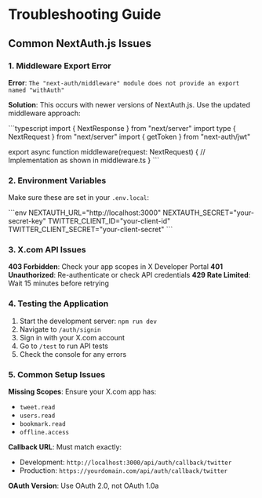 # Troubleshooting Guide

## Common NextAuth.js Issues

### 1. Middleware Export Error
**Error**: `The "next-auth/middleware" module does not provide an export named "withAuth"`

**Solution**: This occurs with newer versions of NextAuth.js. Use the updated middleware approach:

\`\`\`typescript
import { NextResponse } from "next/server"
import type { NextRequest } from "next/server"
import { getToken } from "next-auth/jwt"

export async function middleware(request: NextRequest) {
  // Implementation as shown in middleware.ts
}
\`\`\`

### 2. Environment Variables
Make sure these are set in your `.env.local`:

\`\`\`env
NEXTAUTH_URL="http://localhost:3000"
NEXTAUTH_SECRET="your-secret-key"
TWITTER_CLIENT_ID="your-client-id"
TWITTER_CLIENT_SECRET="your-client-secret"
\`\`\`

### 3. X.com API Issues

**403 Forbidden**: Check your app scopes in X Developer Portal
**401 Unauthorized**: Re-authenticate or check API credentials
**429 Rate Limited**: Wait 15 minutes before retrying

### 4. Testing the Application

1. Start the development server: `npm run dev`
2. Navigate to `/auth/signin`
3. Sign in with your X.com account
4. Go to `/test` to run API tests
5. Check the console for any errors

### 5. Common Setup Issues

**Missing Scopes**: Ensure your X.com app has:
- `tweet.read`
- `users.read`
- `bookmark.read`
- `offline.access`

**Callback URL**: Must match exactly:
- Development: `http://localhost:3000/api/auth/callback/twitter`
- Production: `https://yourdomain.com/api/auth/callback/twitter`

**OAuth Version**: Use OAuth 2.0, not OAuth 1.0a
